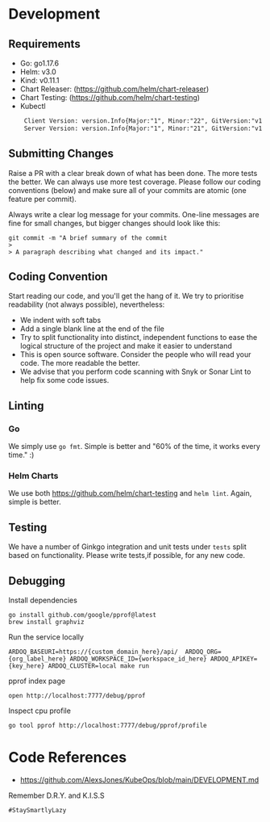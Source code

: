 # Development
## Requirements
- Go: go1.17.6
- Helm: v3.0
- Kind: v0.11.1
- Chart Releaser: (https://github.com/helm/chart-releaser)
- Chart Testing: (https://github.com/helm/chart-testing)
- Kubectl 
   ```txt
    Client Version: version.Info{Major:"1", Minor:"22", GitVersion:"v1.22.5" }
    Server Version: version.Info{Major:"1", Minor:"21", GitVersion:"v1.21.1" }
    ```
## Submitting Changes
Raise a PR with a clear break down of what has been done. The more tests the better. We can always use more test coverage. Please follow our coding conventions (below) and make sure all of your commits are atomic (one feature per commit).

Always write a clear log message for your commits. One-line messages are fine for small changes, but bigger changes should look like this:
```shell
git commit -m "A brief summary of the commit
> 
> A paragraph describing what changed and its impact."
```
## Coding Convention
Start reading our code, and you'll get the hang of it. We try to prioritise readability (not always possible), nevertheless:
- We indent with soft tabs
- Add a single blank line at the end of the file
- Try to split functionality into distinct, independent  functions to ease the logical structure of the project and make it easier to understand
- This is open source software. Consider the people who will read your code. The more readable the better.
- We advise that you perform code scanning with Snyk or Sonar Lint to help fix some code issues.

## Linting
### Go
We simply use `go fmt`. Simple is better and "60% of the time, it works every time." :)

### Helm Charts
We use both https://github.com/helm/chart-testing and `helm lint`. Again, simple is better.

## Testing
We have a number of Ginkgo integration and unit tests under `tests` split based on functionality. Please write tests,if possible, for any new code.

## Debugging
Install dependencies
```shell
go install github.com/google/pprof@latest
brew install graphviz
```
Run the service locally
```shell
ARDOQ_BASEURI=https://{custom_domain_here}/api/  ARDOQ_ORG={org_label_here} ARDOQ_WORKSPACE_ID={workspace_id_here} ARDOQ_APIKEY={key_here} ARDOQ_CLUSTER=local make run
```
pprof index page
```shell
open http://localhost:7777/debug/pprof
```
Inspect cpu profile
```shell
go tool pprof http://localhost:7777/debug/pprof/profile
```



# Code References
- https://github.com/AlexsJones/KubeOps/blob/main/DEVELOPMENT.md

Remember D.R.Y. and K.I.S.S

`#StaySmartlyLazy`